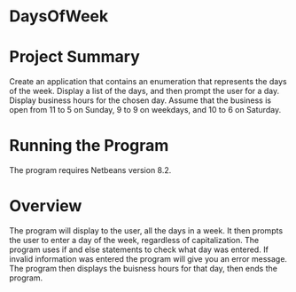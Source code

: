 # DaysOfWeek
# Project Summary
Create an application that contains an enumeration that represents the days of the week.  Display a list of the days, and then prompt the user for a day. Display business hours for the chosen day. Assume that the business is open from 11 to 5 on Sunday, 9 to 9 on weekdays, and 10 to 6 on Saturday.
# Running the Program
The program requires Netbeans version 8.2.
# Overview
The program will display to the user, all the days in a week.
It then prompts the user to enter a day of the week, regardless of capitalization.
The program uses if and else statements to check what day was entered.
If invalid information was entered the program will give you an error message.
The program then displays the buisness hours for that day, then ends the program.
